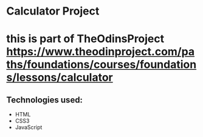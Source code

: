 # Calculator Project

# this is part of TheOdinsProject https://www.theodinproject.com/paths/foundations/courses/foundations/lessons/calculator

## Technologies used:

- HTML
- CSS3
- JavaScript
